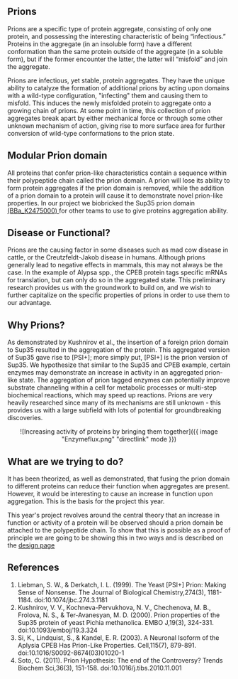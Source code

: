 
## Prions

Prions are a specific type of protein aggregate, consisting of only one protein, and possessing the interesting characteristic of being “infectious.” Proteins in the aggregate (in an insoluble form) have a different conformation than the same protein outside of the aggregate (in a soluble form), but if the former encounter the latter, the latter will “misfold” and join the aggregate.


Prions are infectious, yet stable, protein aggregates.  They have the unique ability to catalyze the formation of additional prions by acting upon domains with a wild-type configuration, "infecting" them and causing them to misfold.  This induces the newly misfolded protein to aggregate onto a growing chain of prions.  At some point in time, this collection of prion aggregates break apart by either mechanical force or through some other unknown mechanism of action, giving rise to more surface area for further conversion of wild-type conformations to the prion state.  

## Modular Prion domain

All proteins that confer prion-like characteristics contain a sequence within their polypeptide chain called the prion domain. A prion will lose its ability to form protein aggregates if the prion domain is removed, while the addition of a prion domain to a protein will cause it to demonstrate novel prion-like properties. In our project we biobricked the Sup35 prion domain <a href="http://parts.igem.org/Part:BBa_K2475000"> (BBa_K2475000) </a> for other teams to use to give proteins aggregation ability.

## Disease or Functional?

Prions are the causing factor in some diseases such as mad cow disease in cattle, or the Creutzfeldt-Jakob disease in humans.  Although prions generally lead to negative effects in mammals, this may not always be the case.  In the example of Alypsa spp., the CPEB protein tags specific mRNAs for translation, but can only do so in the  aggregated state.  This preliminary research provides us with the groundwork to build on, and we wish to further capitalize on the specific properties of prions in order to use them to our advantage.


## Why Prions?

As demonstrated by Kushnirov et al., the insertion of a foreign prion domain to Sup35 resulted in the aggregation of the protein.  This aggregated version of Sup35 gave rise to [PSI+]; more simply put, [PSI+] is the prion version of Sup35.  We hypothesize that similar to the Sup35 and CPEB example, certain enzymes may demonstrate an increase in activity in an aggregated prion-like state.  The aggregation of prion tagged enzymes can potentially improve substrate channeling within a cell for metabolic processes or multi-step biochemical reactions, which may speed up reactions.  Prions are very heavily researched since many of its mechanisms are still unknown - this provides us with a large subfield with lots of potential for groundbreaking discoveries.

<center>

![Increasing activity of proteins by bringing them together]({{ image "Enzymeflux.png" "directlink" mode }})

</center>



## What are we trying to do?

It has been theorized, as well as demonstrated, that fusing the prion domain to different proteins can reduce their function when aggregates are present. However, it would be interesting to cause an increase in function upon aggregation. This is the basis for the project this year.

This year's project revolves around the central theory that an increase in function or activity of a protein will be observed should a prion domain be attached to the polypeptide chain.  To show that this is possible as a proof of principle we are going to be showing this in two ways and is described on the [design page](http://2017.igem.org/Team:Waterloo/Design)



## References
1. Liebman, S. W., & Derkatch, I. L. (1999). The Yeast [PSI+] Prion: Making Sense of Nonsense. The Journal of Biological Chemistry,274(3), 1181-1184. doi:10.1074/jbc.274.3.1181 
2. Kushnirov, V. V., Kochneva-Pervukhova, N. V., Chechenova, M. B., Frolova, N. S., & Ter-Avanesyan, M. D. (2000). Prion properties of the Sup35 protein of yeast Pichia methanolica. EMBO J,19(3), 324-331. doi:10.1093/emboj/19.3.324
4. Si, K., Lindquist, S., & Kandel, E. R. (2003). A Neuronal Isoform of the Aplysia CPEB Has Prion-Like Properties. Cell,115(7), 879-891. doi:10.1016/S0092-8674(03)01020-1
4. Soto, C. (2011). Prion Hypothesis: The end of the Controversy? Trends Biochem Sci,36(3), 151-158. doi:10.1016/j.tibs.2010.11.001

